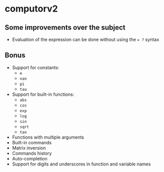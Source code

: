 # computorv2

## Some improvements over the subject

- Evaluation of the expression can be done without using the `= ?` syntax

## Bonus

- Support for constants:
	- `e`
	- `nan`
	- `pi`
	- `tau`
- Support for built-in functions:
	- `abs`
	- `cos`
	- `exp`
	- `log`
	- `sin`
	- `sqrt`
	- `tan`
- Functions with multiple arguments
- Built-in commands
- Matrix inversion
- Commands history
- Auto-completion
- Support for digits and underscores in function and variable names
